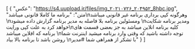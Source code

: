 [
  {
    "عکس": "https://s4.uupload.ir/files/img_۲۰۲۱۰۷۲۶_۲۰۴۹۵۲_8hbc.jpg",
    "متن": "برنامه ما کاملا قانونی میباشد\nوهرگونه کپی برداری برنامه غیر قانونی میباشد \nومسئولین برنامه بلا فاصله به مدیر برنامه گزارش داده میشود \nومدیر برنامه شکایت خواهد کرد به علت کپی ورایت\nکلیه برنامه انلاین میباشد به جز بعضی قسمت های برنامه که افلاین میباشد \nتوجه داشته باشید که وقتی وارد برنامه میشید اینترنت شما روشن باشد تا برنامه بالا بیاد \nبا تشکر از همراهی شما #مدیر"
  }
]
